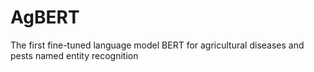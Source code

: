 # AgBERT
The first fine-tuned language model BERT for agricultural diseases and pests named entity recognition
